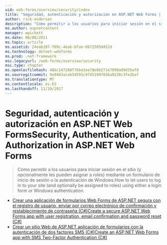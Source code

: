 ```yaml
---
uid: web-forms/overview/security/index
title: "Seguridad, autenticación y autorización en ASP.NET Web Forms | Documentos de Microsoft"
author: rick-anderson
description: "Cómo permitir a los usuarios para iniciar sesión en el sitio (y opcionalmente les pueden asignar a roles) mediante un formulario de inicio de sesión o la autenticación de Windows."
ms.author: aspnetcontent
manager: wpickett
ms.date: 08/08/2011
ms.topic: article
ms.assetid: 24eab207-f69c-4eab-bfae-06725050452d
ms.technology: dotnet-webforms
ms.prod: .net-framework
msc.legacyurl: /web-forms/overview/security
msc.type: chapter
ms.openlocfilehash: 48bc147288f7bbe2ee78e6b271e7090a99d35af8
ms.sourcegitcommit: 9a9483aceb34591c97451997036a9120c3fe2baf
ms.translationtype: MT
ms.contentlocale: es-ES
ms.lasthandoff: 11/10/2017
---
```

<a name="security-authentication-and-authorization-in-aspnet-web-forms"></a><span data-ttu-id="ea6d3-103">Seguridad, autenticación y autorización en ASP.NET Web Forms</span><span class="sxs-lookup"><span data-stu-id="ea6d3-103">Security, Authentication, and Authorization in ASP.NET Web Forms</span></span>
====================
> <span data-ttu-id="ea6d3-104">Cómo permitir a los usuarios para iniciar sesión en el sitio (y opcionalmente les pueden asignar a roles) mediante un formulario de inicio de sesión o la autenticación de Windows.</span><span class="sxs-lookup"><span data-stu-id="ea6d3-104">How to let users to log in to your site (and optionally be assigned to roles) using either a login form or Windows authentication.</span></span>


- [<span data-ttu-id="ea6d3-105">Crear una aplicación de formularios Web Forms de ASP.NET segura con el registro de usuario, enviar por correo electrónico de confirmación y restablecimiento de contraseña (C#)</span><span class="sxs-lookup"><span data-stu-id="ea6d3-105">Create a secure ASP.NET Web Forms app with user registration, email confirmation and password reset (C#)</span></span>](create-a-secure-aspnet-web-forms-app-with-user-registration-email-confirmation-and-password-reset.md)
- [<span data-ttu-id="ea6d3-106">Crear un sitio Web de ASP.NET aplicación de formularios con la autenticación de dos factores SMS (C#)</span><span class="sxs-lookup"><span data-stu-id="ea6d3-106">Create an ASP.NET Web Forms app with SMS Two-Factor Authentication (C#)</span></span>](create-an-aspnet-web-forms-app-with-sms-two-factor-authentication.md)
